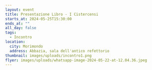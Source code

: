 ```yaml
---
layout: event
title: Presentazione Libro - I Cistercensi
starts_at: 2024-05-25T15:30:00
ends_at: ""
all_day: false
tags:
  - Incontro
location:
  city: Morimondo
  address: Abbazia, sala dell'antico refettorio
thumbnail: images/uploads/incontro1.png
flyer: images/uploads/whatsapp-image-2024-05-22-at-12.04.36.jpeg
---
```

